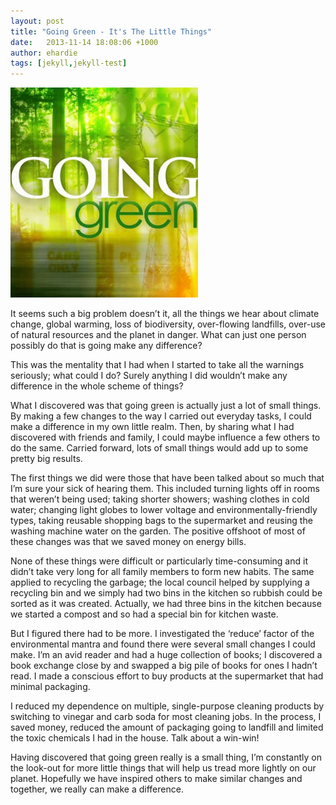 ```yaml
---
layout: post
title: "Going Green - It's The Little Things"
date:   2013-11-14 18:08:06 +1000
author: ehardie
tags: [jekyll,jekyll-test]
---
```

  <div class="post-image"><img width="300" height="336" src=
  "/wp-content/uploads/2013/11/going-green-sm.jpg" class=
  "attachment-post-thumb wp-post-image" alt="Going Green" /></div><!--post-image-->

  <p>It seems such a big problem doesn&rsquo;t it, all the things we hear about climate
  change, global warming, loss of biodiversity, over-flowing landfills, over-use of
  natural resources and the planet in danger. What can just one person possibly do that
  is going make any difference?</p>

  <p>This was the mentality that I had when I started to take all the warnings seriously;
  what could I do? Surely anything I did wouldn&rsquo;t make any difference in the whole
  scheme of things?</p>

  <p>What I discovered was that going green is actually just a lot of small things. By
  making a few changes to the way I carried out everyday tasks, I could make a difference
  in my own little realm. Then, by sharing what I had discovered with friends and family,
  I could maybe influence a few others to do the same. Carried forward, lots of small
  things would add up to some pretty big results.</p>

  <p>The first things we did were those that have been talked about so much that
  I&rsquo;m sure your sick of hearing them. This included turning lights off in rooms
  that weren&rsquo;t being used; taking shorter showers; washing clothes in cold water;
  changing light globes to lower voltage and environmentally-friendly types, taking
  reusable shopping bags to the supermarket and reusing the washing machine water on the
  garden. The positive offshoot of most of these changes was that we saved money on
  energy bills.</p>

  <p>None of these things were difficult or particularly time-consuming and it
  didn&rsquo;t take very long for all family members to form new habits. The same applied
  to recycling the garbage; the local council helped by supplying a recycling bin and we
  simply had two bins in the kitchen so rubbish could be sorted as it was created.
  Actually, we had three bins in the kitchen because we started a compost and so had a
  special bin for kitchen waste.</p>

  <p>But I figured there had to be more. I investigated the &lsquo;reduce&rsquo; factor
  of the environmental mantra and found there were several small changes I could make.
  I&rsquo;m an avid reader and had a huge collection of books; I discovered a book
  exchange close by and swapped a big pile of books for ones I hadn&rsquo;t read. I made
  a conscious effort to buy products at the supermarket that had minimal packaging.</p>

  <p>I reduced my dependence on multiple, single-purpose cleaning products by switching
  to vinegar and carb soda for most cleaning jobs. In the process, I saved money, reduced
  the amount of packaging going to landfill and limited the toxic chemicals I had in the
  house. Talk about a win-win!</p>

  <p>Having discovered that going green really is a small thing, I&rsquo;m constantly on
  the look-out for more little things that will help us tread more lightly on our planet.
  Hopefully we have inspired others to make similar changes and together, we really can
  make a difference.</p>
